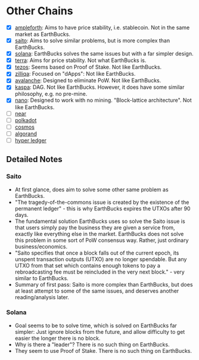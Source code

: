 # Other Chains

- [x] [ampleforth](https://www.ampleforth.org/): Aims to have price stability, i.e. stablecoin. Not in the same market as EarthBucks.
- [x] [saito](https://saito.io/saito-whitepaper.pdf): Aims to solve similar problems, but is more complex than EarthBucks.
- [x] [solana](https://solana.com/solana-whitepaper.pdf): EarthBucks solves the same issues but with a far simpler design.
- [x] [terra](https://terra.money/Terra_White_paper.pdf): Aims for price stability. Not what EarthBucks is.
- [x] [tezos](https://tezos.com/whitepaper.pdf): Seems based on Proof of Stake. Not like EarthBucks.
- [x] [zilliqa](https://zilliqa.com/whitepaper.pdf): Focused on "dApps": Not like EarthBucks.
- [x] [avalanche](https://www.avalabs.org/whitepapers): Designed to eliminate PoW. Not like EarthBucks.
- [x] [kaspa](https://wiki.kaspa.org/en/kaspa): DAG. Not like EarthBucks. However, it does have some similar philosophy, e.g. no pre-mine.
- [x] [nano](https://docs.nano.org): Designed to work with no mining. "Block-lattice architecture". Not like EarthBucks.
- [ ] [near](https://near.org/papers/the-rainbow-bridge/)
- [ ] [polkadot](https://polkadot.network/PolkaDotPaper.pdf)
- [ ] [cosmos](https://cosmos.network/resources/whitepaper)
- [ ] [algorand](https://www.algorand.com/resources/white-papers/)
- [ ] [hyper ledger](https://hyperledger-fabric.readthedocs.io/en/latest/whatis.html)

## Detailed Notes

### Saito

- At first glance, does aim to solve some other same problem as EarthBucks.
- "The tragedy-of-the-commons issue is created by the existence of the
  permanent ledger" - this is why EarthBucks expires the UTXOs after 90 days.
- The fundamental solution EarthBucks uses so solve the Saito issue is that
  users simply pay the business they are given a service from, exactly like
  everything else in the market. EarthBucks does not solve this problem in
  some sort of PoW consensus way. Rather, just ordinary business/economics.
- "Saito specifies that once a block falls out of the current epoch, its
  unspent transaction outputs (UTXO) are no longer spendable. But any UTXO
  from that set which contains enough tokens to pay a rebroadcasting fee must
  be reincluded in the very next block." - very similar to EarthBucks.
- Summary of first pass: Saito is more complex than EarthBucks, but does at
  least attempt to some of the same issues, and deserves another
  reading/analysis later.

### Solana

- Goal seems to be to solve time, which is solved on EarthBucks far simpler:
  Just ignore blocks from the future, and allow difficulty to get easier the
  longer there is no block.
- Why is there a "leader"? There is no such thing on EarthBucks.
- They seem to use Proof of Stake. There is no such thing on EarthBucks.
